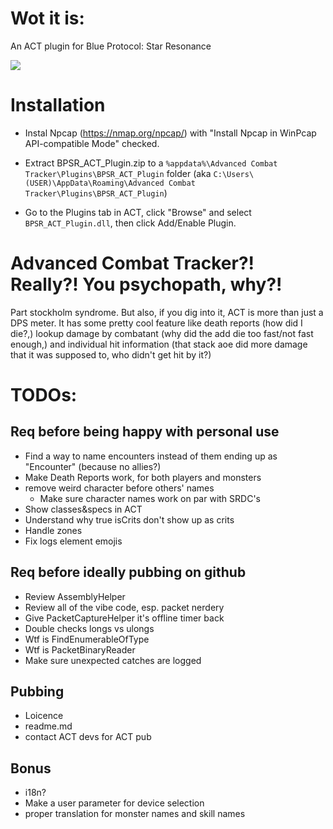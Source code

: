 # Wot it is:

An ACT plugin for Blue Protocol: Star Resonance

![](https://files.catbox.moe/sx6atv.png)

# Installation

- Instal Npcap (https://nmap.org/npcap/) with "Install Npcap in WinPcap API-compatible Mode" checked.

- Extract BPSR_ACT_Plugin.zip to a `%appdata%\Advanced Combat Tracker\Plugins\BPSR_ACT_Plugin` folder (aka `C:\Users\(USER)\AppData\Roaming\Advanced Combat Tracker\Plugins\BPSR_ACT_Plugin`)

- Go to the Plugins tab in ACT, click "Browse" and select `BPSR_ACT_Plugin.dll`, then click Add/Enable Plugin.

# Advanced Combat Tracker?! Really?! You psychopath, why?!

Part stockholm syndrome. But also, if you dig into it, ACT is more than just a DPS meter. It has some pretty cool feature like death reports (how did I die?,) lookup damage by combatant (why did the add die too fast/not fast enough,) and individual hit information (that stack aoe did more damage that it was supposed to, who didn't get hit by it?)

# TODOs:

## Req before being happy with personal use
- Find a way to name encounters instead of them ending up as "Encounter" (because no allies?)
- Make Death Reports work, for both players and monsters
- remove weird character before others' names
	- Make sure character names work on par with SRDC's
- Show classes&specs in ACT
- Understand why true isCrits don't show up as crits
- Handle zones
- Fix logs element emojis

## Req before ideally pubbing on github
- Review AssemblyHelper
- Review all of the vibe code, esp. packet nerdery
- Give PacketCaptureHelper it's offline timer back
- Double checks longs vs ulongs
- Wtf is FindEnumerableOfType
- Wtf is PacketBinaryReader
- Make sure unexpected catches are logged

## Pubbing
- Loicence
- readme.md
- contact ACT devs for ACT pub

## Bonus
- i18n?
- Make a user parameter for device selection
- proper translation for monster names and skill names

